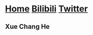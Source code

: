 # [Home](newera-001.github.io)     [Bilibili](https://space.bilibili.com/15150038)      [Twitter](https://mobile.twitter.com/SinoEra2020)


## Xue Chang He
